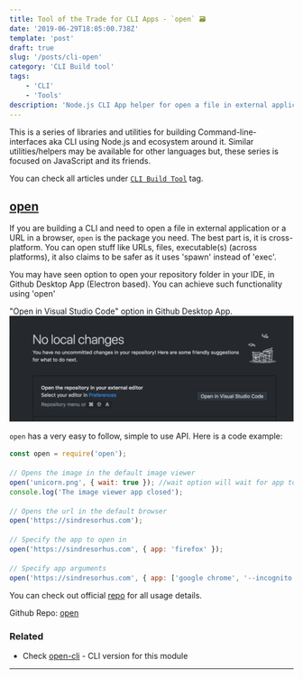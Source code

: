 ```yaml
---
title: Tool of the Trade for CLI Apps - `open` 🗃
date: '2019-06-29T18:05:00.738Z'
template: 'post'
draft: true
slug: '/posts/cli-open'
category: 'CLI Build tool'
tags:
    - 'CLI'
    - 'Tools'
description: 'Node.js CLI App helper for open a file in external application'
---
```


This is a series of libraries and utilities for building Command-line-interfaces aka CLI using Node.js and ecosystem around it. Similar utilities/helpers may be available for other languages but, these series is focused on JavaScript and its friends.

You can check all articles under [`CLI Build Tool`](/category/cli-build-tool/) tag.

## [open](https://github.com/sindresorhus/open)

If you are building a CLI and need to open a file in external application or a URL in a browser, `open` is the package you need. The best part is, it is cross-platform. You can open stuff like URLs, files, executable(s) (across platforms), it also claims to be safer as it uses 'spawn' instead of 'exec'.

You may have seen option to open your repository folder in your IDE, in Github Desktop App (Electron based). You can achieve such functionality using 'open'

"Open in Visual Studio Code" option in Github Desktop App.
![Screenshot](./open.png)

`open` has a very easy to follow, simple to use API. Here is a code example:

```javascript
const open = require('open');

// Opens the image in the default image viewer
open('unicorn.png', { wait: true }); //wait option will wait for app to close
console.log('The image viewer app closed');

// Opens the url in the default browser
open('https://sindresorhus.com');

// Specify the app to open in
open('https://sindresorhus.com', { app: 'firefox' });

// Specify app arguments
open('https://sindresorhus.com', { app: ['google chrome', '--incognito'] });
```

You can check out official [repo](https://github.com/sindresorhus/open) for all usage details.

Github Repo: [open](https://github.com/sindresorhus/open)

### Related

-   Check [open-cli](https://github.com/sindresorhus/open-cli) - CLI version for this module

---

